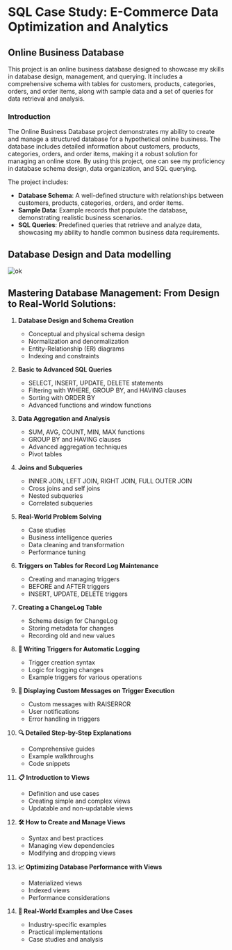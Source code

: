 # SQL Case Study: E-Commerce Data Optimization and Analytics

## Online Business Database

This project is an online business database designed to showcase my skills in database design, management, and querying. It includes a comprehensive schema with tables for customers, products, categories, orders, and order items, along with sample data and a set of queries for data retrieval and analysis.

### Introduction

The Online Business Database project demonstrates my ability to create and manage a structured database for a hypothetical online business. The database includes detailed information about customers, products, categories, orders, and order items, making it a robust solution for managing an online store. By using this project, one can see my proficiency in database schema design, data organization, and SQL querying.

The project includes:
- **Database Schema**: A well-defined structure with relationships between customers, products, categories, orders, and order items.
- **Sample Data**: Example records that populate the database, demonstrating realistic business scenarios.
- **SQL Queries**: Predefined queries that retrieve and analyze data, showcasing my ability to handle common business data requirements.

## Database Design and Data modelling 

![ok](https://github.com/user-attachments/assets/64bd3acd-b26e-40d3-a741-8c6084600f4f)

## **Mastering Database Management: From Design to Real-World Solutions**:

1. **Database Design and Schema Creation**
   - Conceptual and physical schema design
   - Normalization and denormalization
   - Entity-Relationship (ER) diagrams
   - Indexing and constraints

2. **Basic to Advanced SQL Queries**
   - SELECT, INSERT, UPDATE, DELETE statements
   - Filtering with WHERE, GROUP BY, and HAVING clauses
   - Sorting with ORDER BY
   - Advanced functions and window functions

3. **Data Aggregation and Analysis**
   - SUM, AVG, COUNT, MIN, MAX functions
   - GROUP BY and HAVING clauses
   - Advanced aggregation techniques
   - Pivot tables

4. **Joins and Subqueries**
   - INNER JOIN, LEFT JOIN, RIGHT JOIN, FULL OUTER JOIN
   - Cross joins and self joins
   - Nested subqueries
   - Correlated subqueries

5. **Real-World Problem Solving**
   - Case studies
   - Business intelligence queries
   - Data cleaning and transformation
   - Performance tuning

6. **Triggers on Tables for Record Log Maintenance**
   - Creating and managing triggers
   - BEFORE and AFTER triggers
   - INSERT, UPDATE, DELETE triggers

7. **Creating a ChangeLog Table**
   - Schema design for ChangeLog
   - Storing metadata for changes
   - Recording old and new values

8. **🔄 Writing Triggers for Automatic Logging**
   - Trigger creation syntax
   - Logic for logging changes
   - Example triggers for various operations

9. **📝 Displaying Custom Messages on Trigger Execution**
   - Custom messages with RAISERROR
   - User notifications
   - Error handling in triggers

10. **🔍 Detailed Step-by-Step Explanations**
    - Comprehensive guides
    - Example walkthroughs
    - Code snippets

11. **📋 Introduction to Views**
    - Definition and use cases
    - Creating simple and complex views
    - Updatable and non-updatable views

12. **🛠️ How to Create and Manage Views**
    - Syntax and best practices
    - Managing view dependencies
    - Modifying and dropping views

13. **📈 Optimizing Database Performance with Views**
    - Materialized views
    - Indexed views
    - Performance considerations

14. **🧩 Real-World Examples and Use Cases**
    - Industry-specific examples
    - Practical implementations
    - Case studies and analysis
 

